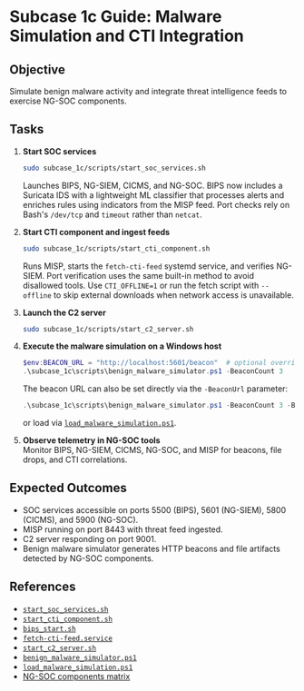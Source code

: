 # Subcase 1c Guide: Malware Simulation and CTI Integration

## Objective
Simulate benign malware activity and integrate threat intelligence feeds to exercise NG-SOC components.

## Tasks

1. **Start SOC services**
   ```bash
   sudo subcase_1c/scripts/start_soc_services.sh
   ```
   Launches BIPS, NG-SIEM, CICMS, and NG-SOC.
   BIPS now includes a Suricata IDS with a lightweight ML classifier that
   processes alerts and enriches rules using indicators from the MISP feed.
   Port checks rely on Bash's `/dev/tcp` and `timeout` rather than `netcat`.

2. **Start CTI component and ingest feeds**
   ```bash
   sudo subcase_1c/scripts/start_cti_component.sh
   ```
   Runs MISP, starts the `fetch-cti-feed` systemd service, and verifies NG-SIEM.
   Port verification uses the same built-in method to avoid disallowed tools.
   Use `CTI_OFFLINE=1` or run the fetch script with `--offline` to skip external
   downloads when network access is unavailable.

3. **Launch the C2 server**  
   ```bash
   sudo subcase_1c/scripts/start_c2_server.sh
   ```

4. **Execute the malware simulation on a Windows host**
   ```powershell
   $env:BEACON_URL = "http://localhost:5601/beacon"  # optional override
   .\subcase_1c\scripts\benign_malware_simulator.ps1 -BeaconCount 3
   ```
   The beacon URL can also be set directly via the `-BeaconUrl` parameter:
   ```powershell
   .\subcase_1c\scripts\benign_malware_simulator.ps1 -BeaconCount 3 -BeaconUrl http://ng-siem.local/beacon
   ```
   or load via [`load_malware_simulation.ps1`](../subcase_1c/scripts/load_malware_simulation.ps1).

5. **Observe telemetry in NG-SOC tools**  
   Monitor BIPS, NG-SIEM, CICMS, NG-SOC, and MISP for beacons, file drops, and CTI correlations.

## Expected Outcomes

- SOC services accessible on ports 5500 (BIPS), 5601 (NG-SIEM), 5800 (CICMS), and 5900 (NG-SOC).
- MISP running on port 8443 with threat feed ingested.
- C2 server responding on port 9001.
- Benign malware simulator generates HTTP beacons and file artifacts detected by NG-SOC components.

## References

- [`start_soc_services.sh`](../subcase_1c/scripts/start_soc_services.sh)
- [`start_cti_component.sh`](../subcase_1c/scripts/start_cti_component.sh)
- [`bips_start.sh`](../subcase_1c/scripts/bips_start.sh)
- [`fetch-cti-feed.service`](../subcase_1c/ansible/roles/misp/templates/fetch-cti-feed.service.j2)
- [`start_c2_server.sh`](../subcase_1c/scripts/start_c2_server.sh)
- [`benign_malware_simulator.ps1`](../subcase_1c/scripts/benign_malware_simulator.ps1)
- [`load_malware_simulation.ps1`](../subcase_1c/scripts/load_malware_simulation.ps1)
- [NG-SOC components matrix](ngsoc_components_matrix.md)

